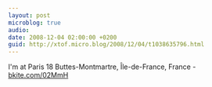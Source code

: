 ```yaml
---
layout: post
microblog: true
audio: 
date: 2008-12-04 02:00:00 +0200
guid: http://xtof.micro.blog/2008/12/04/t1038635796.html
---
```

I'm at Paris 18 Buttes-Montmartre, Île-de-France, France - [bkite.com/02MmH](http://bkite.com/02MmH)
